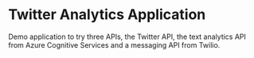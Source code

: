 # Twitter Analytics Application
Demo application to try three APIs, the Twitter API, the text analytics API from Azure Cognitive Services and a messaging API from Twilio.
